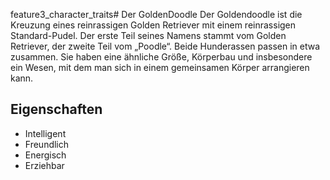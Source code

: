 feature3_character_traits# Der GoldenDoodle
Der Goldendoodle ist die Kreuzung eines reinrassigen Golden Retriever mit einem reinrassigen Standard-Pudel. Der erste Teil seines Namens stammt vom Golden Retriever, der zweite Teil vom „Poodle“. Beide Hunderassen passen in etwa zusammen. Sie haben eine ähnliche Größe, Körperbau und insbesondere ein Wesen, mit dem man sich in einem gemeinsamen Körper arrangieren kann.
## Eigenschaften
* Intelligent
* Freundlich
* Energisch
* Erziehbar
